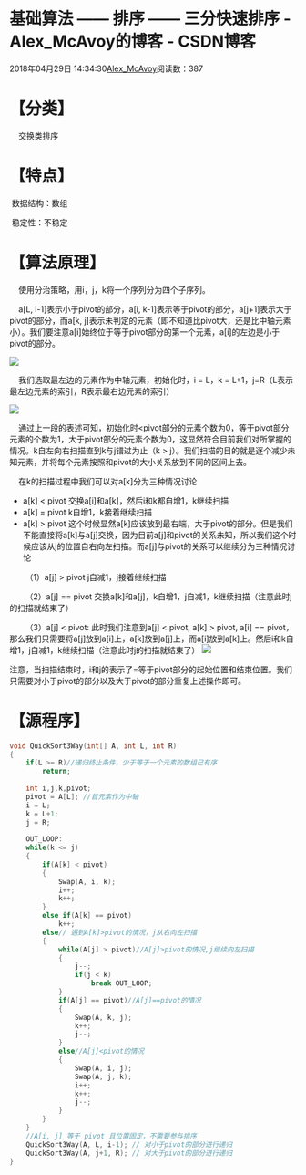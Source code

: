 # 基础算法 —— 排序 —— 三分快速排序 - Alex_McAvoy的博客 - CSDN博客





2018年04月29日 14:34:30[Alex_McAvoy](https://me.csdn.net/u011815404)阅读数：387








# 【分类】

    交换类排序

# 【特点】

 数据结构：数组

 稳定性：不稳定

# 【算法原理】

    使用分治策略，用i，j，k将一个序列分为四个子序列。

    a[L, i-1]表示小于pivot的部分，a[i, k-1]表示等于pivot的部分，a[j+1]表示大于pivot的部分，而a[k, j]表示未判定的元素（即不知道比pivot大，还是比中轴元素小）。我们要注意a[i]始终位于等于pivot部分的第一个元素，a[i]的左边是小于pivot的部分。

![](https://img-blog.csdn.net/20180428205938229)

    我们选取最左边的元素作为中轴元素，初始化时，i = L，k = L+1，j=R（L表示最左边元素的索引，R表示最右边元素的索引）

![](https://img-blog.csdn.net/20180428210006495)

    通过上一段的表述可知，初始化时<pivot部分的元素个数为0，等于pivot部分元素的个数为1，大于pivot部分的元素个数为0，这显然符合目前我们对所掌握的情况。k自左向右扫描直到k与j错过为止（k > j）。我们扫描的目的就是逐个减少未知元素，并将每个元素按照和pivot的大小关系放到不同的区间上去。


    在k的扫描过程中我们可以对a[k]分为三种情况讨论
- a[k] < pivot 交换a[i]和a[k]，然后i和k都自增1，k继续扫描
- a[k] = pivot k自增1，k接着继续扫描
- a[k] > pivot 这个时候显然a[k]应该放到最右端，大于pivot的部分。但是我们不能直接将a[k]与a[j]交换，因为目前a[j]和pivot的关系未知，所以我们这个时候应该从j的位置自右向左扫描。而a[j]与pivot的关系可以继续分为三种情况讨论

       （1）a[j] > pivot j自减1，j接着继续扫描

       （2）a[j] == pivot 交换a[k]和a[j]，k自增1，j自减1，k继续扫描（注意此时j的扫描就结束了）

       （3）a[j] < pivot: 此时我们注意到a[j] < pivot, a[k] > pivot, a[i] == pivot，那么我们只需要将a[j]放到a[i]上，a[k]放到a[j]上，而a[i]放到a[k]上。然后i和k自增1，j自减1，k继续扫描（注意此时j的扫描就结束了）
![](https://img-blog.csdn.net/20180428210128567)

注意，当扫描结束时，i和j的表示了=等于pivot部分的起始位置和结束位置。我们只需要对小于pivot的部分以及大于pivot的部分重复上述操作即可。

# 【源程序】

```cpp
void QuickSort3Way(int[] A, int L, int R)
{
    if(L >= R)//递归终止条件，少于等于一个元素的数组已有序
        return;
     
    int i,j,k,pivot;
    pivot = A[L]; //首元素作为中轴
    i = L;
    k = L+1;
    j = R;
     
    OUT_LOOP:
    while(k <= j)
    {
        if(A[k] < pivot)
        {
            Swap(A, i, k);
            i++;
            k++;
        }
        else if(A[k] == pivot)
       		k++;
        else// 遇到A[k]>pivot的情况，j从右向左扫描
        {
            while(A[j] > pivot)//A[j]>pivot的情况,j继续向左扫描
            {
                j--;
                if(j < k)
                    break OUT_LOOP;
            }
            if(A[j] == pivot)//A[j]==pivot的情况
            {
                Swap(A, k, j);
                k++;
                j--;
            }
            else//A[j]<pivot的情况
            {
                Swap(A, i, j);
                Swap(A, j, k);
                i++;
                k++;
                j--;
            }
        }
    }
    //A[i, j] 等于 pivot 且位置固定，不需要参与排序
    QuickSort3Way(A, L, i-1); // 对小于pivot的部分进行递归
    QuickSort3Way(A, j+1, R); // 对大于pivot的部分进行递归
}
```






